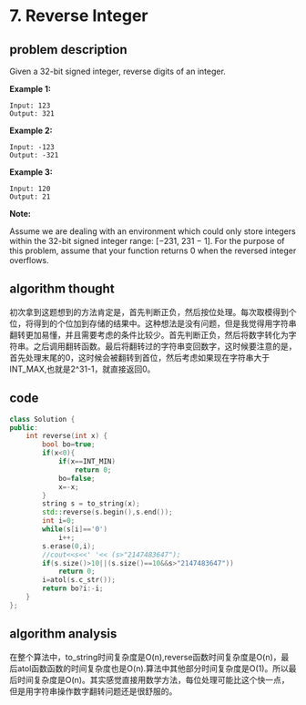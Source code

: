 # 7. Reverse Integer

## problem description

Given a 32-bit signed integer, reverse digits of an integer.

**Example 1:**

```text
Input: 123
Output: 321
```

**Example 2:**

```text
Input: -123
Output: -321
```

**Example 3:**

```text
Input: 120
Output: 21
```

**Note:**

Assume we are dealing with an environment which could only store integers within the 32-bit signed integer range: \[−231, 231 − 1\]. For the purpose of this problem, assume that your function returns 0 when the reversed integer overflows.

## **algorithm thought**

初次拿到这题想到的方法肯定是，首先判断正负，然后按位处理。每次取模得到个位，将得到的个位加到存储的结果中。这种想法是没有问题，但是我觉得用字符串翻转更加易懂，并且需要考虑的条件比较少。首先判断正负，然后将数字转化为字符串。之后调用翻转函数。最后将翻转过的字符串变回数字，这时候要注意的是，首先处理末尾的0，这时候会被翻转到首位，然后考虑如果现在字符串大于INT\_MAX,也就是2^31-1，就直接返回0。

## code

```cpp
class Solution {
public:
    int reverse(int x) {
        bool bo=true;
        if(x<0){
            if(x==INT_MIN)
                return 0;
            bo=false;
            x=-x;
        }
        string s = to_string(x);
        std::reverse(s.begin(),s.end());
        int i=0;
        while(s[i]=='0')
            i++;
        s.erase(0,i);
        //cout<<s<<' '<< (s>"2147483647");
        if(s.size()>10||(s.size()==10&&s>"2147483647"))
            return 0;
        i=atol(s.c_str());
        return bo?i:-i;
    }
};
```

## algorithm analysis

在整个算法中，to\_string时间复杂度是O\(n\),reverse函数时间复杂度是O\(n\)，最后atol函数函数的时间复杂度也是O\(n\).算法中其他部分时间复杂度是O\(1\)。所以最后时间复杂度是O\(n\)。其实感觉直接用数学方法，每位处理可能比这个快一点，但是用字符串操作数字翻转问题还是很舒服的。

